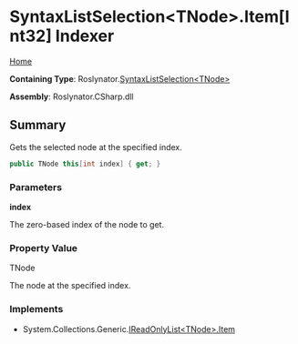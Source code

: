 # SyntaxListSelection\<TNode>\.Item\[Int32\] Indexer

[Home](../../../README.md)

**Containing Type**: Roslynator\.[SyntaxListSelection\<TNode>](../README.md)

**Assembly**: Roslynator\.CSharp\.dll

## Summary

Gets the selected node at the specified index\.

```csharp
public TNode this[int index] { get; }
```

### Parameters

**index**

The zero\-based index of the node to get\. 

### Property Value

TNode

The node at the specified index\.

### Implements

* System\.Collections\.Generic\.[IReadOnlyList\<TNode>.Item](https://docs.microsoft.com/en-us/dotnet/api/system.collections.generic.ireadonlylist-1.item)
